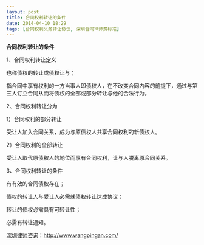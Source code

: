 ```yaml
---
layout: post
title: 合同权利转让的条件
date: 2014-04-10 18:29
tags: [合同权利义务转让协议, 深圳合同律师费标准]
---
```

<strong>合同权利转让的条件</strong>

1、合同权利转让定义

也称债权的转让或债权让与；

指合同中享有权利的一方当事人即债权人，在不改变合同内容的前提下，通过与第三人订立合同从而将债权的全部或部分转让与他的合法行为。

2、合同权利转让分为

1）合同权利的部分转让

受让人加入合同关系，成为与原债权人共享合同权利的新债权人。

2）合同权利的全部转让

受让人取代原债权人的地位而享有合同权利，让与人脱离原合同关系。

3、合同权利转让的条件

有有效的合同债权存在；

债权的转让人与受让人必需就债权转让达成协议；

转让的债权必需具有可转让性；

必需有转让通知。

<a href="http://www.wangpingan.com/">深圳律师咨询</a>：<a href="http://www.wangpingan.com/">http://www.wangpingan.com/</a>

